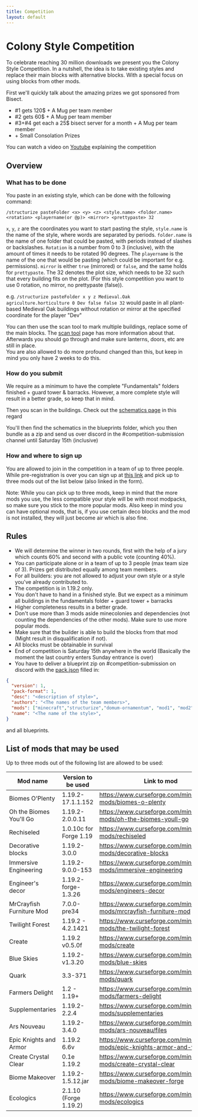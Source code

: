 ```yaml
---
title: Competition
layout: default
---
```


# Colony Style Competition

To celebrate reaching 30 million downloads we present you the Colony Style Competition.
In a nutshell, the idea is to take existing styles and replace their main blocks with alternative blocks.
With a special focus on using blocks from other mods.

First we'll quickly talk about the amazing prizes we got sponsored from Bisect.

- #1 gets 120$ + A Mug per team member
- #2 gets 60$ + A Mug per team member
- #3+#4 get each a 25$ bisect server for a month + A Mug per team member 
- \+ Small Consolation Prizes

You can watch a video on [Youtube](https://www.youtube.com/watch?v=7XomsuBsy9o) explaining the competition

## Overview

### What has to be done
You paste in an existing style, which can be done with the following command:

`/structurize pasteFolder <x> <y> <z> <style.name> <folder.name> <rotation> <playername(or @p)> <mirror> <prettypaste> 32`<br>

`x`, `y`, `z` are the coordinates you want to start pasting the style, `style.name` is the name of the style, where words are separated by periods. `folder.name` is the name of one folder that could be pasted, with periods instead of slashes or backslashes. `Rotation` is a number from 0 to 3 (inclusive), with the amount of times it needs to be rotated 90 degrees. The `playername` is the name of the one that would be pasting (which could be important for e.g. permissions). `mirror` is either `true` (mirrored) or `false`, and the same holds for `prettypaste`. The 32 denotes the plot size, which needs to be 32 such that every building fits on the plot. (For this style competition you want to use 0 rotation, no mirror, no prettypaste (false)).

e.g. `/structurize pasteFolder x y z Medieval.Oak agriculture.horticulture 0 Dev false false 32` would paste in all plant-based Medieval Oak buildings without rotation or mirror at the specified coordinate for the player "Dev"


You can then use the scan tool to mark multiple buildings, replace some of the main blocks. The [scan tool](../../source/items/scantool) page has more information about that.
Afterwards you should go through and make sure lanterns, doors, etc are still in place.<br>
You are also allowed to do more profound changed than this, but keep in mind you only have 2 weeks to do this.

### How do you submit
We require as a minimum to have the complete "Fundamentals" folders finished + guard tower & barracks.
However, a more complete style will result in a better grade, so keep that in mind.

Then you scan in the buildings. Check out the [schematics page](../../source/tutorials/schematics) in this regard

You'll then find the schematics in the blueprints folder, which you then bundle as a zip and send us over discord in the #competition-submission channel until Saturday 15th (inclusive)

### How and where to sign up
You are allowed to join in the competition in a team of up to three people.
While pre-registration is over you can sign up at [this link](https://forms.gle/791VVJDyAFGdAccp8) and pick up to three mods out of the list below (also linked in the form).

Note: While you can pick up to three mods, keep in mind that the more mods you use, the less compatible your style will be with most modpacks, so make sure you stick to the more popular mods.
Also keep in mind you can have optional mods, that is, if you use certain deco blocks and the mod is not installed, they will just become air which is also fine.

## Rules
- We will determine the winner in two rounds, first with the help of a jury which counts 60% and second with a public vote (counting 40%).
- You can participate alone or in a team of up to 3 people (max team size of 3). Prizes get distributed equally among team members.
- For all builders: you are not allowed to adjust your own style or a style you've already contributed to.
- The competition is in 1.19.2 only.
- You don't have to hand in a finished style. But we expect as a minimum all buildings in the fundamentals folder + guard tower + barracks
- Higher completeness results in a better grade.
- Don't use more than 3 mods aside minecolonies and dependencies (not counting the dependencies of the other mods). Make sure to use more popular mods.
- Make sure that the builder is able to build the blocks from that mod (Might result in disqualification if not).
- All blocks must be obtainable in survival
- End of competition is Saturday 15th anywhere in the world (Basically the moment the last country enters Sunday entrance is over)
- You have to deliver a blueprint zip on #competition-submission on discord with the [pack.json](../../source/tutorials/schematics#style-packs) filled in:

```json
{
  "version": 1,
  "pack-format": 1,
  "desc": "<description of style>",
  "authors": "<The names of the team members>",
  "mods": ["minecraft","structurize","domum-ornamentum", "mod1", "mod2", "mod3"],
  "name": "<The name of the style>",
}
```

and all blueprints.

## List of mods that may be used
Up to three mods out of the following list are allowed to be used:

| Mod name                 | Version to be used     | Link to mod                                                                   |
|--------------------------|------------------------|-------------------------------------------------------------------------------|
| Biomes O'Plenty          | 1.19.2-17.1.1.152      | <https://www.curseforge.com/minecraft/mc-mods/biomes-o-plenty>                |
| Oh the Biomes You'll Go  | 1.19.2-2.0.0.11        | <https://www.curseforge.com/minecraft/mc-mods/oh-the-biomes-youll-go>         |
| Rechiseled               | 1.0.10c for Forge 1.19 | <https://www.curseforge.com/minecraft/mc-mods/rechiseled>                     |
| Decorative blocks        | 1.19.2-3.0.0           | <https://www.curseforge.com/minecraft/mc-mods/decorative-blocks>              |
| Immersive Engineering    | 1.19.2-9.0.0-153       | <https://www.curseforge.com/minecraft/mc-mods/immersive-engineering>          |
| Engineer's decor         | 1.19.2-forge-1.3.26    | <https://www.curseforge.com/minecraft/mc-mods/engineers-decor>                |
| MrCrayfish Furniture Mod | 7.0.0-pre34            | <https://www.curseforge.com/minecraft/mc-mods/mrcrayfish-furniture-mod>       |
| Twilight Forest          | 1.19.2 - 4.2.1421      | <https://www.curseforge.com/minecraft/mc-mods/the-twilight-forest>            |
| Create                   | 1.19.2 v0.5.0f         | <https://www.curseforge.com/minecraft/mc-mods/create>                         |
| Blue Skies               | 1.19.2-v1.3.20         | <https://www.curseforge.com/minecraft/mc-mods/blue-skies>                     |
| Quark                    | 3.3-371                | <https://www.curseforge.com/minecraft/mc-mods/quark>                          |
| Farmers Delight          | 1.2 - 1.19+            | <https://www.curseforge.com/minecraft/mc-mods/farmers-delight>                |
| Supplementaries          | 1.19.2-2.2.4           | <https://www.curseforge.com/minecraft/mc-mods/supplementaries>                |
| Ars Nouveau              | 1.19.2-3.4.0           | <https://www.curseforge.com/minecraft/mc-mods/ars-nouveau/files>              |
| Epic Knights and Armor   | 1.19.2 6.6v            | <https://www.curseforge.com/minecraft/mc-mods/epic-knights-armor-and-weapons> |
| Create Crystal Clear     | 0.1e 1.19.2            | <https://www.curseforge.com/minecraft/mc-mods/create-crystal-clear>           |
| Biome Makeover           | 1.19.2-1.5.12.jar      | <https://www.curseforge.com/minecraft/mc-mods/biome-makeover-forge>           |
| Ecologics                | 2.1.10 (Forge 1.19.2)  | <https://www.curseforge.com/minecraft/mc-mods/ecologics>                      |
